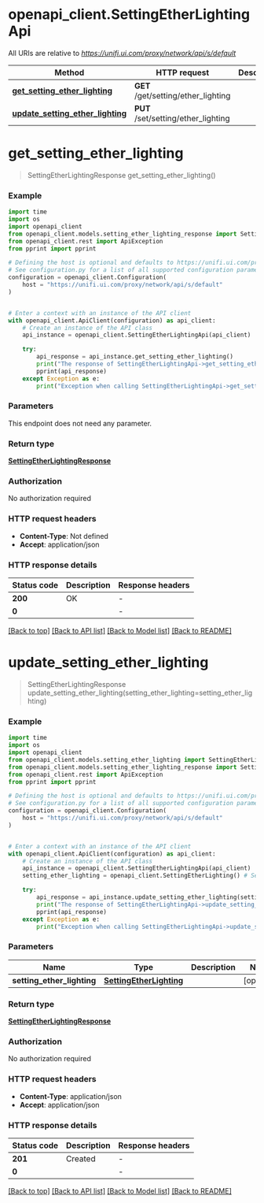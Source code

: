 # openapi_client.SettingEtherLightingApi

All URIs are relative to *https://unifi.ui.com/proxy/network/api/s/default*

Method | HTTP request | Description
------------- | ------------- | -------------
[**get_setting_ether_lighting**](SettingEtherLightingApi.md#get_setting_ether_lighting) | **GET** /get/setting/ether_lighting | 
[**update_setting_ether_lighting**](SettingEtherLightingApi.md#update_setting_ether_lighting) | **PUT** /set/setting/ether_lighting | 


# **get_setting_ether_lighting**
> SettingEtherLightingResponse get_setting_ether_lighting()



### Example


```python
import time
import os
import openapi_client
from openapi_client.models.setting_ether_lighting_response import SettingEtherLightingResponse
from openapi_client.rest import ApiException
from pprint import pprint

# Defining the host is optional and defaults to https://unifi.ui.com/proxy/network/api/s/default
# See configuration.py for a list of all supported configuration parameters.
configuration = openapi_client.Configuration(
    host = "https://unifi.ui.com/proxy/network/api/s/default"
)


# Enter a context with an instance of the API client
with openapi_client.ApiClient(configuration) as api_client:
    # Create an instance of the API class
    api_instance = openapi_client.SettingEtherLightingApi(api_client)

    try:
        api_response = api_instance.get_setting_ether_lighting()
        print("The response of SettingEtherLightingApi->get_setting_ether_lighting:\n")
        pprint(api_response)
    except Exception as e:
        print("Exception when calling SettingEtherLightingApi->get_setting_ether_lighting: %s\n" % e)
```



### Parameters

This endpoint does not need any parameter.

### Return type

[**SettingEtherLightingResponse**](SettingEtherLightingResponse.md)

### Authorization

No authorization required

### HTTP request headers

 - **Content-Type**: Not defined
 - **Accept**: application/json

### HTTP response details

| Status code | Description | Response headers |
|-------------|-------------|------------------|
**200** | OK |  -  |
**0** |  |  -  |

[[Back to top]](#) [[Back to API list]](../README.md#documentation-for-api-endpoints) [[Back to Model list]](../README.md#documentation-for-models) [[Back to README]](../README.md)

# **update_setting_ether_lighting**
> SettingEtherLightingResponse update_setting_ether_lighting(setting_ether_lighting=setting_ether_lighting)



### Example


```python
import time
import os
import openapi_client
from openapi_client.models.setting_ether_lighting import SettingEtherLighting
from openapi_client.models.setting_ether_lighting_response import SettingEtherLightingResponse
from openapi_client.rest import ApiException
from pprint import pprint

# Defining the host is optional and defaults to https://unifi.ui.com/proxy/network/api/s/default
# See configuration.py for a list of all supported configuration parameters.
configuration = openapi_client.Configuration(
    host = "https://unifi.ui.com/proxy/network/api/s/default"
)


# Enter a context with an instance of the API client
with openapi_client.ApiClient(configuration) as api_client:
    # Create an instance of the API class
    api_instance = openapi_client.SettingEtherLightingApi(api_client)
    setting_ether_lighting = openapi_client.SettingEtherLighting() # SettingEtherLighting |  (optional)

    try:
        api_response = api_instance.update_setting_ether_lighting(setting_ether_lighting=setting_ether_lighting)
        print("The response of SettingEtherLightingApi->update_setting_ether_lighting:\n")
        pprint(api_response)
    except Exception as e:
        print("Exception when calling SettingEtherLightingApi->update_setting_ether_lighting: %s\n" % e)
```



### Parameters


Name | Type | Description  | Notes
------------- | ------------- | ------------- | -------------
 **setting_ether_lighting** | [**SettingEtherLighting**](SettingEtherLighting.md)|  | [optional] 

### Return type

[**SettingEtherLightingResponse**](SettingEtherLightingResponse.md)

### Authorization

No authorization required

### HTTP request headers

 - **Content-Type**: application/json
 - **Accept**: application/json

### HTTP response details

| Status code | Description | Response headers |
|-------------|-------------|------------------|
**201** | Created |  -  |
**0** |  |  -  |

[[Back to top]](#) [[Back to API list]](../README.md#documentation-for-api-endpoints) [[Back to Model list]](../README.md#documentation-for-models) [[Back to README]](../README.md)

